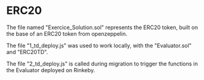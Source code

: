 # ERC20 

The file named "Exercice_Solution.sol" represents the ERC20 token, built on the base of an ERC20 token from openzeppelin.

The file "1_td_deploy.js" was used to work locally, with the "Evaluator.sol" and "ERC20TD".

The file "2_td_deploy.js" is called during migration to trigger the functions in the Evaluator deployed on Rinkeby. 
